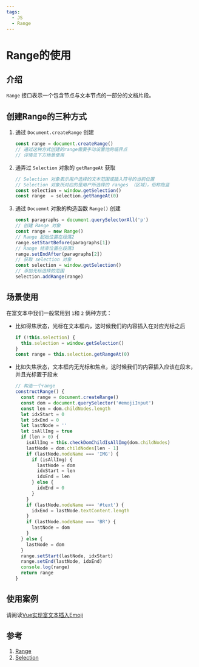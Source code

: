 ```yaml
---
tags:
  - JS
  - Range
---
```

# Range的使用

## 介绍
`Range` 接口表示一个包含节点与文本节点的一部分的文档片段。

## 创建Range的三种方式
1. 通过 `Document.createRange` 创建

    ```js
    const range = document.createRange()
    // 通过这种方式创建的range需要手动设置他的临界点
    // 详情见下方场景使用
    ```


1. 通弄过 `Selection` 对象的 `getRangeAt` 获取

    ```js
    // Selection 对象表示用户选择的文本范围或插入符号的当前位置
    // Selection 对象所对应的是用户所选择的 ranges （区域），俗称拖蓝
    const selection = window.getSelection()
    const range  = selection.getRangeAt(0)
    ```

1. 通过 `Docuemnt` 对象的构造函数 `Range()` 创建

    ```js
    const paragraphs = document.querySelectorAll('p')
    // 创建 Range 对象
    const range = new Range()
    // Range 起始位置在段落2
    range.setStartBefore(paragraphs[1])
    // Range 结束位置在段落3
    range.setEndAfter(paragraphs[2])
    // 获取 selection 对象
    const selection = window.getSelection()
    // 添加光标选择的范围
    selection.addRange(range)
    ```

## 场景使用
在富文本中我们一般常用到 `1`和 `2` 俩种方式：
* 比如得焦状态，光标在文本框内，这时候我们的内容插入在对应光标之后
    ```js
    if (!this.selection) {
      this.selection = window.getSelection()
    }
    const range = this.selection.getRangeAt(0)
    ```
* 比如失焦状态，文本框内无光标和焦点，这时候我们的内容插入应该在段末，并且光标置于段末

    ```js
    // 构造一个range
    constructRange() {
      const range = document.createRange()
      const dom = document.querySelector('#emojiInput')
      const len = dom.childNodes.length
      let idxStart = 0
      let idxEnd = 0
      let lastNode = ''
      let isAllImg = true
      if (len > 0) {
        isAllImg = this.checkDomChildIsAllImg(dom.childNodes)
        lastNode = dom.childNodes[len - 1]
        if (lastNode.nodeName === 'IMG') {
          if (isAllImg) {
            lastNode = dom
            idxStart = len
            idxEnd = len
          } else {
            idxEnd = 0
          }
        }
        if (lastNode.nodeName === '#text') {
          idxEnd = lastNode.textContent.length
        }
        if (lastNode.nodeName === 'BR') {
          lastNode = dom
        }
      } else {
        lastNode = dom
      }
      range.setStart(lastNode, idxStart)
      range.setEnd(lastNode, idxEnd)
      console.log(range)
      return range
    }
    ```

## 使用案例
请阅读[Vue实现富文本插入Emoji](/Articles/JS/Vue实现富文本插入Emoji)



## 参考
1. [Range](https://developer.mozilla.org/zh-CN/docs/Web/API/Range)
1. [Selection](https://developer.mozilla.org/zh-CN/docs/Web/API/Selection)
